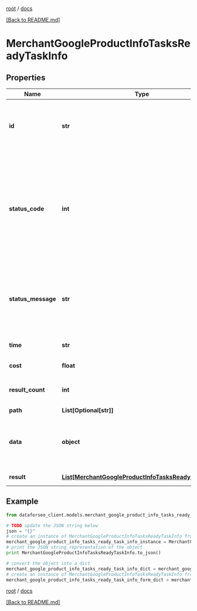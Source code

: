 [root](./../ "root") / [docs](./ "docs")

[[Back to README.md]](./../README.md "[Back to README.md]")

# MerchantGoogleProductInfoTasksReadyTaskInfo

## Properties

Name | Type | Description | Notes
------------ | ------------- | ------------- | -------------
**id** | **str** | task identifier unique task identifier in our system in the UUID format | [optional]
**status_code** | **int** | status code of the task generated by DataForSEO, can be within the following range: 10000-60000 you can find the full list of the response codes here | [optional]
**status_message** | **str** | informational message of the task you can find the full list of general informational messages here | [optional]
**time** | **str** | execution time, seconds | [optional]
**cost** | **float** | total tasks cost, USD | [optional]
**result_count** | **int** | number of elements in the result array | [optional]
**path** | **List[Optional[str]]** | URL path | [optional]
**data** | **object** | contains the same parameters that you specified in the POST request | [optional]
**result** | [**List[MerchantGoogleProductInfoTasksReadyResultInfo]**](MerchantGoogleProductInfoTasksReadyResultInfo.md) | array of results | [optional]

## Example

```python
from dataforseo_client.models.merchant_google_product_info_tasks_ready_task_info import MerchantGoogleProductInfoTasksReadyTaskInfo

# TODO update the JSON string below
json = "{}"
# create an instance of MerchantGoogleProductInfoTasksReadyTaskInfo from a JSON string
merchant_google_product_info_tasks_ready_task_info_instance = MerchantGoogleProductInfoTasksReadyTaskInfo.from_json(json)
# print the JSON string representation of the object
print MerchantGoogleProductInfoTasksReadyTaskInfo.to_json()

# convert the object into a dict
merchant_google_product_info_tasks_ready_task_info_dict = merchant_google_product_info_tasks_ready_task_info_instance.to_dict()
# create an instance of MerchantGoogleProductInfoTasksReadyTaskInfo from a dict
merchant_google_product_info_tasks_ready_task_info_form_dict = merchant_google_product_info_tasks_ready_task_info.from_dict(merchant_google_product_info_tasks_ready_task_info_dict)
```

  

[root](./../ "root") / [docs](./ "docs")

[[Back to README.md]](./../README.md "[Back to README.md]")